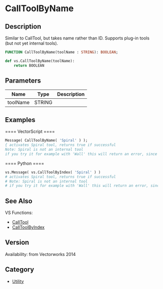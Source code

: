 # CallToolByName

## Description
Similar to CallTool, but takes name rather than ID. Supports plug-in tools (but not yet internal tools).

```pascal
FUNCTION CallToolByName(toolName : STRING): BOOLEAN;
```

```python
def vs.CallToolByName(toolName):
    return BOOLEAN
```

## Parameters
|Name|Type|Description|
|---|---|---|
|toolName|STRING|   |

## Examples
==== VectorScript ====
```pascal
Message( CallToolByName( 'Spiral' ) );
{ activates Spiral tool, returns true if successful
Note: Spiral is not an internal tool
if you try it for example with 'Wall' this will return an error, since it's an internal tool }
```
==== Python ====
```python
vs.Message( vs.CallToolByIndex( 'Spiral' ) ) 
# activates Spiral tool, returns true if successful
# Note: Spiral is not an internal tool
# if you try it for example with 'Wall' this will return an error, since it's an internal tool
```

## See Also
VS Functions:
* [CallTool](CallTool.md)
* [CallToolByIndex](CallToolByIndex.md)

## Version
Availability: from Vectorworks 2014

## Category
* [Utility](../Categories/Utility.md)
